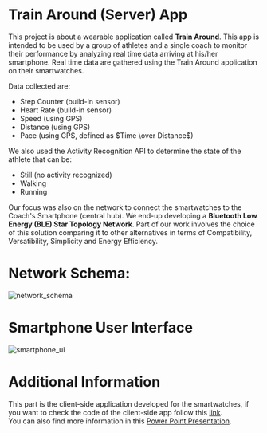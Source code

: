 # Train Around (Server) App

This project is about a wearable application called **Train Around**. This app is intended to be used by a group of athletes and a single coach to monitor their performance by analyzing real time data arriving at his/her smartphone. Real time data are gathered using the Train Around application on their smartwatches.  
  
  Data collected are:  
* Step Counter (build-in sensor)
* Heart Rate (build-in sensor)
* Speed (using GPS)
* Distance (using GPS)
* Pace (using GPS, defined as $Time \over Distance$)

We also used the Activity Recognition API to determine the state of the athlete that can be:
* Still (no activity recognized)
* Walking
* Running

Our focus was also on the network to connect the smartwatches to the Coach's Smartphone (central hub). We end-up developing a **Bluetooth Low Energy (BLE) Star Topology Network**. Part of our work involves the choice of this solution comparing it to other alternatives in terms of Compatibility, Versatibility, Simplicity and Energy Efficiency.   

# Network Schema:
![network_schema](https://github.com/Tomawk/TrainingApp_Project/blob/master/img/startopology_network.png)

# Smartphone User Interface

![smartphone_ui](https://github.com/Tomawk/TrainingApp_Project/blob/master/img/user_interface.png)

# Additional Information
This part is the client-side application developed for the smartwatches, if you want to check the code of the client-side app follow this [link](http://example.com "Title").  
You can also find more information in this [Power Point Presentation](https://github.com/Tomawk/TrainingApp_Project/blob/master/TrainAround.pptx).

